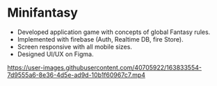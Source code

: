 # Minifantasy

- Developed application game with concepts of global Fantasy rules. 
- Implemented with firebase (Auth, Realtime DB, fire Store). 
- Screen responsive with all mobile sizes. 
- Designed UI/UX on Figma.



https://user-images.githubusercontent.com/40705922/163833554-7d9555a6-8e36-4d5e-ad9d-10b1f60967c7.mp4


